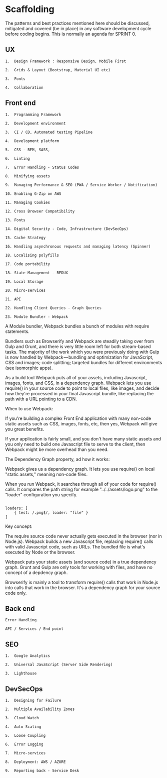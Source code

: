 
# Scaffolding

The patterns and best practices mentioned here should be discussed, mitigated and covered (be in place) in any software development cycle before coding begins. This is normally an agenda for SPRINT 0. 

## UX

```
1.  Design Framework : Responsive Design, Mobile First

2.  Grids & Layout (Bootstrap, Material UI etc)

3.  Fonts

4.  Collaboration 

```

## Front end

```
1.  Programming Framework 

2.  Development environment 

3.  CI / CD, Automated testing Pipeline 

4.  Development platform

5.  CSS - BEM, SASS, 

6.  Linting

7.  Error Handling - Status Codes

8.  Minifying assets

9.  Managing Performance & SEO (PWA / Service Worker / Notification)

10. Enabling G-Zip on AWS

11. Managing Cookies

12. Cross Browser Compatibility

13. Fonts

14. Digital Security - Code, Infrastructure (DevSecOps)

15. Cache Strategy

16. Handling asynchronous requests and managing latency (Spinner)

18. Localising polyfills

17. Code portability

18. State Management - REDUX

19. Local Storage

20. Micro-services

21. API

22. Handling Client Queries - Graph Queries

23. Module Bundler - Webpack
```

A Module bundler, Webpack bundles a bunch of modules with require statements.

Bundlers such as Browserify and Webpack are steadily taking over from Gulp and Grunt, and there is very little room left for both stream-based tasks. The majority of the work which you were previously doing with Gulp is now handled by Webpack — bundling and optimization for JavaScript, CSS and images; code splitting; targeted bundles for different environments (see isomorphic apps).

As a build tool Webpack puts all of your assets, including Javascript, images, fonts, and CSS, in a dependency graph. Webpack lets you use require() in your source code to point to local files, like images, and decide how they're processed in your final Javascript bundle, like replacing the path 
with a URL pointing to a CDN.


 When to use  Webpack: 
 
 If you're building a complex Front End application with many non-code static assets such as CSS, images, fonts, etc, then yes, Webpack will give you great benefits.

If your application is fairly small, and you don't have many static assets and you only need to build one Javascript file to serve to the client, then Webpack might be more overhead than you need.


The Dependency Graph property, ad how it works: 

Webpack gives us a dependency graph. It lets you use require() on local "static assets," meaning non-code files.

When you run Webpack, it searches through all of your code for require() calls. It compares the path string for example "../../assets/logo.png" to the "loader" configuration you specify.

```

loaders: [  
    { test: /.png$/, loader: "file" }
]

```

Key concept: 

 The require source code never actually gets executed in the browser (nor in Node.js). Webpack builds a new Javascript file, replacing require() calls with valid Javascript code, such as URLs. The bundled file is what's executed by Node or the browser.



Webpack puts your static assets (and source code) in a true dependency graph. Grunt and Gulp are only tools for working with files, and have no concept of a depdency graph.

Browserify is mainly a tool to transform require() calls that work in Node.js into calls that work in the browser. It's a dependency graph for your source code only. 



## Back end

```
Error Handling

API / Services / End point

```

## SEO

```
1.  Google Analytics

2.  Universal JavaScript (Server Side Rendering)

3.  Lighthouse
```


## DevSecOps

```
1.  Designing for Failure

2.  Multiple Availability Zones

3.  Cloud Watch

4.  Auto Scaling

5.  Loose Coupling

6.  Error Logging

7.  Micro-services

8.  Deployment: AWS / AZURE 

9.  Reporting back - Service Desk

```
